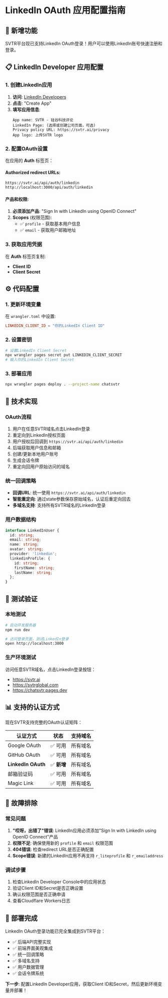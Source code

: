 # LinkedIn OAuth 应用配置指南

## 🚀 新增功能

SVTR平台现已支持LinkedIn OAuth登录！用户可以使用LinkedIn账号快速注册和登录。

## 📋 LinkedIn Developer 应用配置

### 1. 创建LinkedIn应用

1. **访问**: [LinkedIn Developers](https://www.linkedin.com/developers/)
2. **点击**: "Create App"
3. **填写应用信息**:
   ```
   App name: SVTR - 硅谷科技评论
   LinkedIn Page: (选择或创建公司页面，可选)
   Privacy policy URL: https://svtr.ai/privacy
   App logo: 上传SVTR logo
   ```

### 2. 配置OAuth设置

在应用的 **Auth** 标签页：

#### **Authorized redirect URLs**:
```
https://svtr.ai/api/auth/linkedin
http://localhost:3000/api/auth/linkedin
```

#### **产品和权限**:
1. **必须添加产品**: "Sign In with LinkedIn using OpenID Connect"
2. **Scopes** (权限范围):
   - ✅ `profile` - 获取基本用户信息
   - ✅ `email` - 获取用户邮箱地址

### 3. 获取应用凭据

在 **Auth** 标签页复制:
- **Client ID**
- **Client Secret**

## ⚙️ 代码配置

### 1. 更新环境变量

在 `wrangler.toml` 中设置:
```toml
LINKEDIN_CLIENT_ID = "你的LinkedIn Client ID"
```

### 2. 设置密钥

```bash
# 设置LinkedIn Client Secret
npx wrangler pages secret put LINKEDIN_CLIENT_SECRET
# 输入你的LinkedIn Client Secret
```

### 3. 部署应用

```bash
npx wrangler pages deploy . --project-name chatsvtr
```

## 🎯 技术实现

### OAuth流程
1. 用户在任意SVTR域名点击LinkedIn登录
2. 重定向到LinkedIn授权页面
3. 用户授权后回调到 `https://svtr.ai/api/auth/linkedin`
4. 后端获取用户信息和邮箱
5. 创建/更新本地用户账号
6. 生成会话令牌
7. 重定向回用户原始访问的域名

### 统一回调策略
- **回调URL**: 统一使用 `https://svtr.ai/api/auth/linkedin`
- **智能重定向**: 通过state参数保存原始域名，认证后重定向回去
- **多域名支持**: 支持所有SVTR域名的LinkedIn登录

### 用户数据结构
```typescript
interface LinkedInUser {
  id: string;
  email: string;
  name: string;
  avatar: string;
  provider: 'linkedin';
  linkedinProfile: {
    id: string;
    firstName: string;
    lastName: string;
  };
}
```

## 🧪 测试验证

### 本地测试
```bash
# 启动开发服务器
npm run dev

# 访问登录页面，测试LinkedIn登录
open http://localhost:3000
```

### 生产环境测试
访问任意SVTR域名，点击LinkedIn登录按钮：
- https://svtr.ai
- https://svtrglobal.com  
- https://chatsvtr.pages.dev

## 📊 支持的认证方式

现在SVTR支持完整的OAuth认证矩阵：

| 认证方式 | 状态 | 支持域名 |
|---------|------|----------|
| Google OAuth | ✅ 可用 | 所有域名 |
| GitHub OAuth | ✅ 可用 | 所有域名 |
| **LinkedIn OAuth** | ✅ **新增** | 所有域名 |
| 邮箱验证码 | ✅ 可用 | 所有域名 |
| Magic Link | ✅ 可用 | 所有域名 |

## 🔧 故障排除

### 常见问题

1. **"哎呀，出错了"错误**: LinkedIn应用必须添加"Sign In with LinkedIn using OpenID Connect"产品
2. **权限不足**: 确保使用新的 `profile` 和 `email` 权限范围
3. **404错误**: 检查redirect URL是否正确配置
4. **Scope错误**: 新建的LinkedIn应用不再支持 `r_liteprofile` 和 `r_emailaddress`

### 调试步骤

1. 检查LinkedIn Developer Console中的应用状态
2. 验证Client ID和Secret是否正确设置
3. 确认权限范围是否正确申请
4. 查看Cloudflare Workers日志

## 🎉 部署完成

LinkedIn OAuth登录功能已完全集成到SVTR平台：

- ✅ 后端API完整实现
- ✅ 前端界面美观集成
- ✅ 统一回调策略
- ✅ 多域名支持
- ✅ 用户数据管理
- ✅ 会话令牌系统

**下一步**: 配置LinkedIn Developer应用，获取Client ID和Secret，然后更新环境变量并部署！